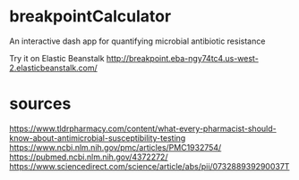 # breakpointCalculator
An interactive dash app for quantifying microbial antibiotic resistance

Try it on Elastic Beanstalk
http://breakpoint.eba-ngy74tc4.us-west-2.elasticbeanstalk.com/

# sources
https://www.tldrpharmacy.com/content/what-every-pharmacist-should-know-about-antimicrobial-susceptibility-testing
https://www.ncbi.nlm.nih.gov/pmc/articles/PMC1932754/
https://pubmed.ncbi.nlm.nih.gov/4372272/
https://www.sciencedirect.com/science/article/abs/pii/073288939290037T


